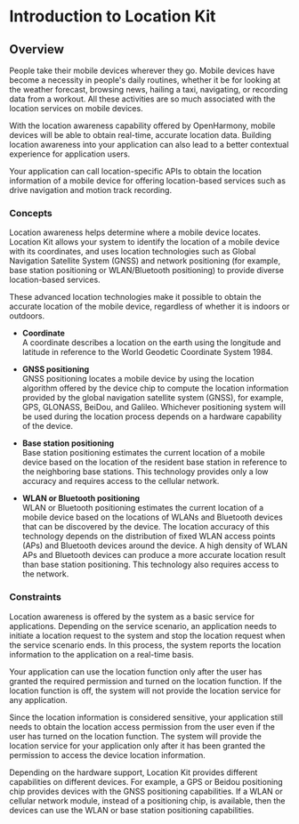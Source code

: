 # Introduction to Location Kit

## Overview

People take their mobile devices wherever they go. Mobile devices have become a necessity in people's daily routines, whether it be for looking at the weather forecast, browsing news, hailing a taxi, navigating, or recording data from a workout. All these activities are so much associated with the location services on mobile devices.

With the location awareness capability offered by OpenHarmony, mobile devices will be able to obtain real-time, accurate location data. Building location awareness into your application can also lead to a better contextual experience for application users.

Your application can call location-specific APIs to obtain the location information of a mobile device for offering location-based services such as drive navigation and motion track recording.

### Concepts

Location awareness helps determine where a mobile device locates. Location Kit allows your system to identify the location of a mobile device with its coordinates, and uses location technologies such as Global Navigation Satellite System (GNSS) and network positioning (for example, base station positioning or WLAN/Bluetooth positioning) to provide diverse location-based services.

These advanced location technologies make it possible to obtain the accurate location of the mobile device, regardless of whether it is indoors or outdoors.

- **Coordinate**<br>
  A coordinate describes a location on the earth using the longitude and latitude in reference to the World Geodetic Coordinate System 1984.

- **GNSS positioning**<br>
  GNSS positioning locates a mobile device by using the location algorithm offered by the device chip to compute the location information provided by the global navigation satellite system (GNSS), for example, GPS, GLONASS, BeiDou, and Galileo. Whichever positioning system will be used during the location process depends on a hardware capability of the device.

- **Base station positioning**<br>
  Base station positioning estimates the current location of a mobile device based on the location of the resident base station in reference to the neighboring base stations. This technology provides only a low accuracy and requires access to the cellular network.

- **WLAN or Bluetooth positioning**<br>
  WLAN or Bluetooth positioning estimates the current location of a mobile device based on the locations of WLANs and Bluetooth devices that can be discovered by the device. The location accuracy of this technology depends on the distribution of fixed WLAN access points (APs) and Bluetooth devices around the device. A high density of WLAN APs and Bluetooth devices can produce a more accurate location result than base station positioning. This technology also requires access to the network.


### Constraints

Location awareness is offered by the system as a basic service for applications. Depending on the service scenario, an application needs to initiate a location request to the system and stop the location request when the service scenario ends. In this process, the system reports the location information to the application on a real-time basis.

Your application can use the location function only after the user has granted the required permission and turned on the location function. If the location function is off, the system will not provide the location service for any application.

Since the location information is considered sensitive, your application still needs to obtain the location access permission from the user even if the user has turned on the location function. The system will provide the location service for your application only after it has been granted the permission to access the device location information.

Depending on the hardware support, Location Kit provides different capabilities on different devices. For example, a GPS or Beidou positioning chip provides devices with the GNSS positioning capabilities. If a WLAN or cellular network module, instead of a positioning chip, is available, then the devices can use the WLAN or base station positioning capabilities.
